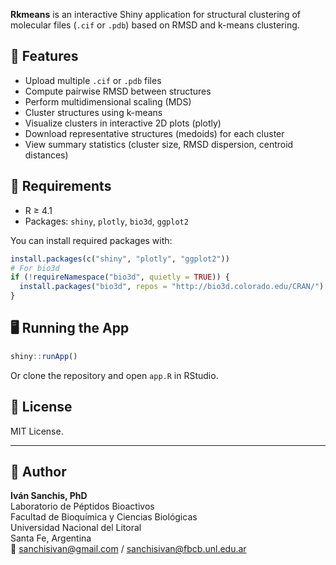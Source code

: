 **Rkmeans** is an interactive Shiny application for structural clustering of molecular files (`.cif` or `.pdb`) based on RMSD and k-means clustering.

## 🚀 Features

- Upload multiple `.cif` or `.pdb` files
- Compute pairwise RMSD between structures
- Perform multidimensional scaling (MDS)
- Cluster structures using k-means
- Visualize clusters in interactive 2D plots (plotly)
- Download representative structures (medoids) for each cluster
- View summary statistics (cluster size, RMSD dispersion, centroid distances)

## 🧪 Requirements

- R ≥ 4.1
- Packages: `shiny`, `plotly`, `bio3d`, `ggplot2`

You can install required packages with:

```r
install.packages(c("shiny", "plotly", "ggplot2"))
# For bio3d
if (!requireNamespace("bio3d", quietly = TRUE)) {
  install.packages("bio3d", repos = "http://bio3d.colorado.edu/CRAN/")
}
```

## 🖥️ Running the App

```r
shiny::runApp()
```

Or clone the repository and open `app.R` in RStudio.

## 📄 License

MIT License.

---

## 👤 Author

**Iván Sanchis, PhD**  
Laboratorio de Péptidos Bioactivos  
Facultad de Bioquímica y Ciencias Biológicas  
Universidad Nacional del Litoral  
Santa Fe, Argentina  
📧 sanchisivan@gmail.com / sanchisivan@fbcb.unl.edu.ar
